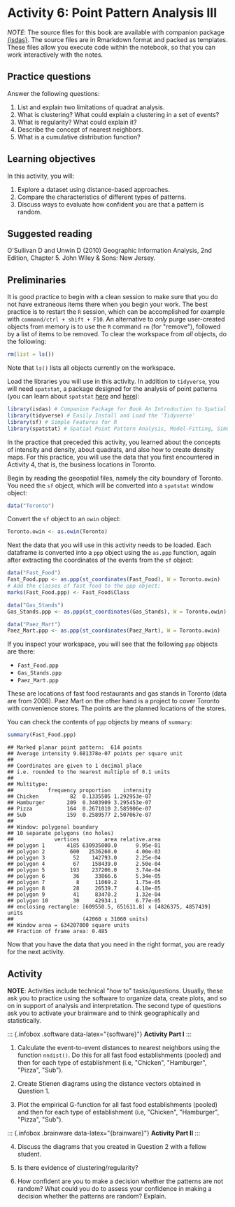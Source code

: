 # Activity 6: Point Pattern Analysis III

*NOTE*: The source files for this book are available with companion package [{isdas}](https://paezha.github.io/isdas/). The source files are in Rmarkdown format and packed as templates. These files allow you execute code within the notebook, so that you can work interactively with the notes. 

## Practice questions

Answer the following questions:

1. List and explain two limitations of quadrat analysis.
2. What is clustering? What could explain a clustering in a set of events?
3. What is regularity? What could explain it?
4. Describe the concept of nearest neighbors.
5. What is a cumulative distribution function?

## Learning objectives

In this activity, you will:

1. Explore a dataset using distance-based approaches.
2. Compare the characteristics of different types of patterns.
3. Discuss ways to evaluate how confident you are that a pattern is random.

## Suggested reading

O'Sullivan D and Unwin D (2010) Geographic Information Analysis, 2nd Edition, Chapter 5. John Wiley & Sons: New Jersey.

## Preliminaries

It is good practice to begin with a clean session to make sure that you do not have extraneous items there when you begin your work. The best practice is to restart the `R` session, which can be accomplished for example with `command/ctrl + shift + F10`. An alternative to _only_ purge user-created objects from memory is to use the `R` command `rm` (for "remove"), followed by a list of items to be removed. To clear the workspace from _all_ objects, do the following:

```r
rm(list = ls())
```

Note that `ls()` lists all objects currently on the workspace.

Load the libraries you will use in this activity. In addition to `tidyverse`, you will need `spatstat`, a package designed for the analysis of point patterns (you can learn about `spatstat` [here](https://cran.r-project.org/web/packages/spatstat/vignettes/getstart.pdf) and [here](http://spatstat.org/resources/spatstatJSSpaper.pdf)):

```r
library(isdas) # Companion Package for Book An Introduction to Spatial Data Analysis and Statistics
library(tidyverse) # Easily Install and Load the 'Tidyverse'
library(sf) # Simple Features for R
library(spatstat) # Spatial Point Pattern Analysis, Model-Fitting, Simulation, Tests
```

In the practice that preceded this activity, you learned about the concepts of intensity and density, about quadrats, and also how to create density maps. For this practice, you will use the data that you first encountered in Activity 4, that is, the business locations in Toronto.

Begin by reading the geospatial files, namely the city boundary of Toronto. You need the `sf` object, which will be converted into a `spatstat` window object:

```r
data("Toronto")
```

Convert the `sf` object to an `owin` object:

```r
Toronto.owin <- as.owin(Toronto)
```

Next the data that you will use in this activity needs to be loaded. Each dataframe is converted into a `ppp` object using the `as.ppp` function, again after extracting the coordinates of the events from the `sf` object:

```r
data("Fast_Food")
Fast_Food.ppp <- as.ppp(st_coordinates(Fast_Food), W = Toronto.owin)
# Add the classes of fast food to the ppp object:
marks(Fast_Food.ppp) <- Fast_Food$Class

data("Gas_Stands")
Gas_Stands.ppp <- as.ppp(st_coordinates(Gas_Stands), W = Toronto.owin)

data("Paez_Mart")
Paez_Mart.ppp <- as.ppp(st_coordinates(Paez_Mart), W = Toronto.owin)
```

If you inspect your workspace, you will see that the following `ppp` objects are there:

* `Fast_Food.ppp`
* `Gas_Stands.ppp`
* `Paez_Mart.ppp`

These are locations of fast food restaurants and gas stands in Toronto (data are from 2008). Paez Mart on the other hand is a project to cover Toronto with convenience stores. The points are the planned locations of the stores. 

You can check the contents of `ppp` objects by means of `summary`:

```r
summary(Fast_Food.ppp)
```

```
## Marked planar point pattern:  614 points
## Average intensity 9.681378e-07 points per square unit
## 
## Coordinates are given to 1 decimal place
## i.e. rounded to the nearest multiple of 0.1 units
## 
## Multitype:
##           frequency proportion    intensity
## Chicken          82  0.1335505 1.292953e-07
## Hamburger       209  0.3403909 3.295453e-07
## Pizza           164  0.2671010 2.585906e-07
## Sub             159  0.2589577 2.507067e-07
## 
## Window: polygonal boundary
## 10 separate polygons (no holes)
##             vertices        area relative.area
## polygon 1       4185 630935000.0      9.95e-01
## polygon 2        600   2536260.0      4.00e-03
## polygon 3         52    142793.0      2.25e-04
## polygon 4         67    158439.0      2.50e-04
## polygon 5        193    237206.0      3.74e-04
## polygon 6         36     33866.6      5.34e-05
## polygon 7          8     11069.2      1.75e-05
## polygon 8         28     26539.7      4.18e-05
## polygon 9         41     83470.2      1.32e-04
## polygon 10        30     42934.1      6.77e-05
## enclosing rectangle: [609550.5, 651611.8] x [4826375, 4857439] units
##                      (42060 x 31060 units)
## Window area = 634207000 square units
## Fraction of frame area: 0.485
```

Now that you have the data that you need in the right format, you are ready for the next activity.

## Activity

**NOTE**: Activities include technical "how to" tasks/questions. Usually, these ask you to practice using the software to organize data, create plots, and so on in support of analysis and interpretation. The second type of questions ask you to activate your brainware and to think geographically and statistically.

::: {.infobox .software data-latex="{software}"}
**Activity Part I**
:::

1. Calculate the event-to-event distances to nearest neighbors using the function `nndist()`. Do this for all fast food establishments (pooled) and then for each type of establishment (i.e, "Chicken", "Hamburger", "Pizza", "Sub").

2. Create Stienen diagrams using the distance vectors obtained in Question 1.

3. Plot the empirical G-function for all fast food establishments (pooled) and then for each type of establishment (i.e, "Chicken", "Hamburger", "Pizza", "Sub").

::: {.infobox .brainware data-latex="{brainware}"}
**Activity Part II**
:::

4. Discuss the diagrams that you created in Question 2 with a fellow student.

5. Is there evidence of clustering/regularity? 

6. How confident are you to make a decision whether the patterns are not random? What could you do to assess your confidence in making a decision whether the patterns are random? Explain.

